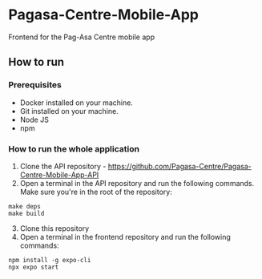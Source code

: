 # Pagasa-Centre-Mobile-App
Frontend for the Pag-Asa Centre mobile app

## How to run

### Prerequisites

- Docker installed on your machine.
- Git installed on your machine.
- Node JS
- npm

### How to run the whole application

1. Clone the API repository - https://github.com/Pagasa-Centre/Pagasa-Centre-Mobile-App-API
2. Open a terminal in the API repository and run the following commands. Make sure you're in the root of the repository:

```
make deps
make build
```
3. Clone this repository
4. Open a terminal in the frontend repository and run the following commands:
```
npm install -g expo-cli  
npx expo start
```

